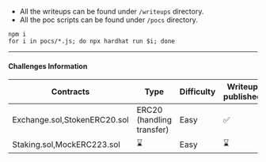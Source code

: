 

* All the writeups can be found under `/writeups` directory.  
* All the poc scripts can be found under `/pocs` directory.

```shell
npm i
for i in pocs/*.js; do npx hardhat run $i; done
```



----

#### Challenges Information


| Contracts 	| Type  	| Difficulty 	|   Writeup published	| POC published      	|
|--------	|-------	|------------	|---	|--------------------	|
| Exchange.sol,StokenERC20.sol      	| ERC20 (handling transfer) 	| Easy       	|   ✅	| ✅ 	|
| Staking.sol,MockERC223.sol     	|   ⌛	|    Easy        	|   ⌛	|   ⌛                  	|
